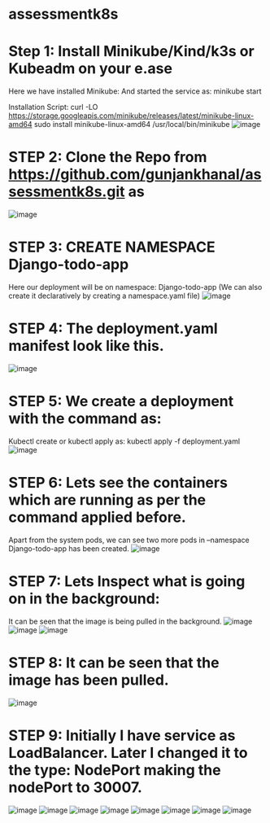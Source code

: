 # assessmentk8s

# Step 1: Install Minikube/Kind/k3s or Kubeadm on your e.ase

Here we have installed Minikube:
And started the service as: minikube start

Installation Script:
curl -LO https://storage.googleapis.com/minikube/releases/latest/minikube-linux-amd64
sudo install minikube-linux-amd64 /usr/local/bin/minikube
 ![image](https://github.com/gunjankhanal/assessmentk8s/assets/20742236/6bb29a61-7fa6-407c-b4d3-37b4b1141f38)

# STEP 2: Clone the Repo from https://github.com/gunjankhanal/assessmentk8s.git as
 ![image](https://github.com/gunjankhanal/assessmentk8s/assets/20742236/20f5376f-af56-40d0-bc6c-fc56941c7ea0)


# STEP 3: CREATE NAMESPACE Django-todo-app
Here our deployment will be on namespace: Django-todo-app
(We can also create it declaratively by creating a namespace.yaml file)
![image](https://github.com/gunjankhanal/assessmentk8s/assets/20742236/e97ad5fd-7581-4b0c-acf6-6a5e20160d7c)


# STEP 4: The deployment.yaml manifest look like this.
![image](https://github.com/gunjankhanal/assessmentk8s/assets/20742236/c3be0c9b-79d1-40f0-8073-e380a54cc333)


# STEP 5: We create a deployment with the command as:
Kubectl create or kubectl apply as:
kubectl apply -f deployment.yaml
![image](https://github.com/gunjankhanal/assessmentk8s/assets/20742236/ca45986c-0981-4c56-a578-f10e776345e2)

 
# STEP 6: Lets see the containers which are running as per the command applied before.
Apart from the system pods, we can see two more pods in –namespace Django-todo-app has been created.
![image](https://github.com/gunjankhanal/assessmentk8s/assets/20742236/e5cdb993-5384-45ed-ac4b-79eb005bef4d)


# STEP 7: Lets Inspect what is going on in the background: 
It can be seen that the image is being pulled in the background.
![image](https://github.com/gunjankhanal/assessmentk8s/assets/20742236/f5cc4f34-f713-455f-82eb-2ce5e2a3203e)
![image](https://github.com/gunjankhanal/assessmentk8s/assets/20742236/33332402-f2e9-4ed1-86af-dfa53d9e1f7f)
![image](https://github.com/gunjankhanal/assessmentk8s/assets/20742236/019ad1ca-26ee-4330-a80d-2efaa3c3979f)



# STEP 8: It can be seen that the image has been pulled.
 ![image](https://github.com/gunjankhanal/assessmentk8s/assets/20742236/a2692519-686d-4507-941e-b94cb429c95e)


# STEP 9: Initially I have service as LoadBalancer. Later I changed it to the type: NodePort making the nodePort to 30007.
 ![image](https://github.com/gunjankhanal/assessmentk8s/assets/20742236/e3835493-aa32-45fe-99f8-2eecd4a081a8)
![image](https://github.com/gunjankhanal/assessmentk8s/assets/20742236/94e72650-b032-46b5-9a4a-dd4b41dd0f54)
![image](https://github.com/gunjankhanal/assessmentk8s/assets/20742236/81c82871-aabf-4c6a-b5cd-55058c1ff0b4)
![image](https://github.com/gunjankhanal/assessmentk8s/assets/20742236/ac4f45fd-73b0-46c9-86da-68072399ad2a)
![image](https://github.com/gunjankhanal/assessmentk8s/assets/20742236/9a17abdf-32a7-4a8f-adab-a0c3870c476e)
![image](https://github.com/gunjankhanal/assessmentk8s/assets/20742236/58111515-329e-4a66-8840-93fde1aaeda5)
![image](https://github.com/gunjankhanal/assessmentk8s/assets/20742236/862a2491-04bb-449b-857c-eef81fb6adcb)
![image](https://github.com/gunjankhanal/assessmentk8s/assets/20742236/f2a0ed1b-59c0-45ef-a544-de1bedb3e4fa)

 
 
 
 

 
  

  


